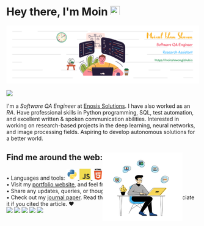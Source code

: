 # Hey there, I'm Moin <img src="https://media.giphy.com/media/hvRJCLFzcasrR4ia7z/giphy.gif" width="25px" height="25px"> 

<img src="https://github.com/moinshawon/moinshawon/blob/master/banner_google_2.png">

![](https://komarev.com/ghpvc/?username=moinshawon&color=orange)

I'm a <em>Software QA Engineer</em> at <a href="https://www.enosisbd.com/"> Enosis Solutions</a>. I have also worked as an <em>RA</em>. Have professional skills in Python programming, SQL, test automation, and excellent written & spoken communication abilities. Interested in working on research-based projects in the deep learning, neural networks, and image processing fields. Aspiring to develop autonomous solutions for a better world.

## Find me around the web:  <img align="left" width="210" height="180" src="https://github.com/moinshawon/moinshawon/blob/master/idea_coding.gif" width="100%" height="100%" style="position:absolute" frameBorder="0" class="giphy-embed" allowFullScreen>
  <div>
    • Languages and tools: 
    <a href="https://www.python.org" target="_blank"> <img src="https://raw.githubusercontent.com/devicons/devicon/master/icons/python/python-original.svg" alt="python" width="30" height="30"/>
      <a href="https://developer.mozilla.org/en-US/docs/Web/JavaScript" target="_blank"> 
  <img src="https://raw.githubusercontent.com/devicons/devicon/master/icons/javascript/javascript-original.svg" alt="javascript" width="30" height="30"/> </a>
      <a href="https://www.w3.org/html/" target="_blank"> 
  <img src="https://raw.githubusercontent.com/devicons/devicon/master/icons/html5/html5-original-wordmark.svg" alt="html5" width="30" height="30"/> </a>
        <a href="https://www.w3schools.com/css/" target="_blank"> 
  <img src="https://raw.githubusercontent.com/devicons/devicon/master/icons/css3/css3-original-wordmark.svg" alt="css3" width="30" height="30"/> </a>
      <a href="https://getbootstrap.com" target="_blank"> <img src="https://raw.githubusercontent.com/devicons/devicon/master/icons/bootstrap/bootstrap-plain-wordmark.svg" alt="bootstrap" width="30" height="30"/> </a> 
      <a href="https://git-scm.com/" target="_blank">  <img src="https://www.vectorlogo.zone/logos/git-scm/git-scm-icon.svg" alt="git" width="30" height="30"/> </a> 
 </br>
    • Visit my <a href="https://moinshawon.github.io/">portfolio website<a>, and feel free to give any feedback. </br>
    • Share any updates, queries, or thoughts on my <a href="https://www.linkedin.com/in/moinshawon/">LinkedIn.</a> </br>
    • Check out my <a href="https://link.springer.com/article/10.1007/s11063-022-11014-1">journal paper</a>. Read the full article <a href="https://rdcu.be/cUwiM">here.</a> I would appreciate it if you cited the article. ❤️
  </div>
  <div>
    <a href="mailto:moin.islamshawon@gmail.com" target="_blank"><img src="https://img.icons8.com/doodle/40/000000/gmail-new.png"/></a>
    <a href="https://moinshawon.ml/" target="_blank"><img src="https://img.icons8.com/external-soft-fill-juicy-fish/35/fa314a/external-internet-infographic-elements-soft-fill-soft-fill-juicy-fish.png"/></a>
    <a href="https://www.hackerrank.com/moinshawon?hr_r=1" target="_blank"><img src="https://img.icons8.com/external-tal-revivo-filled-tal-revivo/35/26e07f/external-hackerrank-is-a-technology-company-that-focuses-on-competitive-programming-logo-filled-tal-revivo.png"/></a>
    <a href="https://www.linkedin.com/in/moinshawon/" target="_blank"><img src="https://img.icons8.com/doodle/35/4a90e2/linkedin--v2.png"/></a>
    <a href="https://scholar.google.com/citations?user=u3J3QOkAAAAJ&hl=en" target="_blank"><img src="https://img.icons8.com/color/40/228BE6/google-scholar--v3.png"/></a>
  </div>


